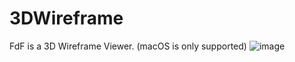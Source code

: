 # 3DWireframe
FdF is a 3D Wireframe Viewer. (macOS is only supported)
![image](https://user-images.githubusercontent.com/49707389/185494438-9d7105ab-5fbf-4728-8deb-3eeccc0d14c0.png)
